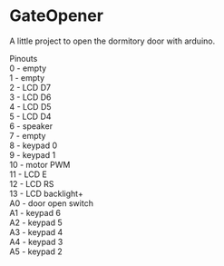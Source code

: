# GateOpener

A little project to open the dormitory door with arduino.  
  
Pinouts  
0 - empty  
1 - empty  
2 - LCD D7  
3 - LCD D6  
4 - LCD D5  
5 - LCD D4  
6 - speaker  
7 - empty  
8 - keypad 0  
9 - keypad 1  
10 - motor PWM  
11 - LCD E  
12 - LCD RS  
13 - LCD backlight+  
A0 - door open switch  
A1 - keypad 6  
A2 - keypad 5  
A3 - keypad 4  
A4 - keypad 3  
A5 - keypad 2  
